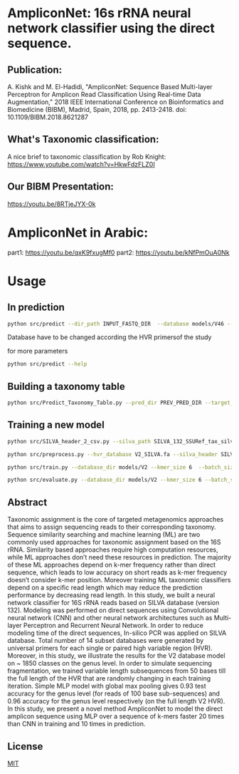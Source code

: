 # AmpliconNet: 16s rRNA neural network classifier using the direct sequence.

## Publication:

A. Kishk and M. El-Hadidi, "AmpliconNet: Sequence Based Multi-layer Perceptron for Amplicon Read Classification Using Real-time Data Augmentation," 2018 IEEE International Conference on Bioinformatics and Biomedicine (BIBM), Madrid, Spain, 2018, pp. 2413-2418.
doi: 10.1109/BIBM.2018.8621287

## What's Taxonomic classification:
A nice brief to taxonomic classification by Rob Knight:
https://www.youtube.com/watch?v=HkwFdzFLZ0I

## Our BIBM Presentation:
https://youtu.be/8RTjeJYX-0k

# AmpliconNet in Arabic:
part1: https://youtu.be/qxK9fxugMf0
part2: https://youtu.be/kNfPmOuA0Nk

# Usage

## In prediction

```bash
python src/predict --dir_path INPUT_FASTQ_DIR  --database models/V46 --output_dir OUTPUT_DIRECTORY

```
Database have to be changed according the HVR primersof the study

for more parameters

```bash
python src/predict --help

```

## Building a taxonomy table

```bash
python src/Predict_Taxonomy_Table.py --pred_dir PREV_PRED_DIR --target_rank genus --o-taxa_table AmpliconNet_taxa_table.csv
```

## Training a new model

```bash
python src/SILVA_header_2_csv.py --silva_path SILVA_132_SSURef_tax_silva.fasta  --silva_header SILVA_header_All_Taxa.csv

python src/preprocess.py --hvr_database V2_SILVA.fa --silva_header SILVA_header_All_Taxa.csv --output_dir models/V2

python src/train.py --database_dir models/V2 --kmer_size 6  --batch_size 250 --training_mode mlp_sk

python src/evaluate.py --database_dir models/V2 --kmer_size 6 --batch_size 250  --training_mode mlp_sk
```
## Abstract
Taxonomic assignment is the core of targeted metagenomics approaches that aims to assign sequencing reads to
their corresponding taxonomy. Sequence similarity searching and machine learning (ML) are two commonly used approaches for
taxonomic assignment based on the 16S rRNA. Similarity based approaches require high computation resources, while ML
approaches don’t need these resources in prediction. The majority of these ML approaches depend on k-mer frequency rather than
direct sequence, which leads to low accuracy on short reads as k-mer frequency doesn’t consider k-mer position. Moreover training
ML taxonomic classifiers depend on a specific read length which may reduce the prediction performance by decreasing read length.
In this study, we built a neural network classifier for 16S rRNA reads based on SILVA database (version 132). Modeling was
performed on direct sequences using Convolutional neural network (CNN) and other neural network architectures such as Multi-layer
Perceptron and Recurrent Neural Network. In order to reduce modeling time of the direct sequences, In-silico PCR was applied
on SILVA database. Total number of 14 subset databases were generated by universal primers for each single or paired high
variable region (HVR). Moreover, in this study, we illustrate the results for the V2 database model on ~ 1850 classes on the genus
level. In order to simulate sequencing fragmentation, we trained variable length subsequences from 50 bases till the full length of
the HVR that are randomly changing in each training iteration.
Simple MLP model with global max pooling gives 0.93 test accuracy for the genus level (for reads of 100 base sub-sequences)
and 0.96 accuracy for the genus level respectively (on the full length V2 HVR). In this study, we present a novel method
AmpliconNet to model the direct amplicon sequence using MLP over a sequence of k-mers faster 20 times than CNN in training
and 10 times in prediction.

## License
[MIT](https://choosealicense.com/licenses/mit/)

